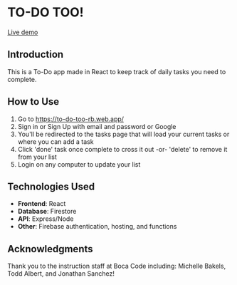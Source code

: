 # TO-DO TOO!
[Live demo](https://to-do-too-rb.web.app/)

## Introduction

This is a To-Do app made in React to keep track of daily tasks you need to complete.

## How to Use

1. Go to https://to-do-too-rb.web.app/
2. Sign in or Sign Up with email and password or Google
3. You'll be redirected to the tasks page that will load your current tasks or where you can add a task
4. Click 'done' task once complete to cross it out -or- 'delete' to remove it from your list
5. Login on any computer to update your list

## Technologies Used

- **Frontend**: React
- **Database**: Firestore
- **API**: Express/Node
- **Other**: Firebase authentication, hosting, and functions

## Acknowledgments

Thank you to the instruction staff at Boca Code including: Michelle Bakels, Todd Albert, and  Jonathan Sanchez!

